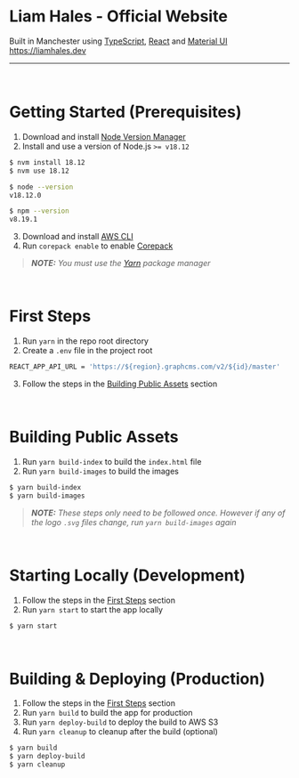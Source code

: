 # Liam Hales - Official Website

Built in Manchester using [TypeScript], [React] and [Material UI]
https://liamhales.dev

---

<br/>

# Getting Started (Prerequisites)

1. Download and install [Node Version Manager]
2. Install and use a version of Node.js `>= v18.12`

```sh
$ nvm install 18.12
$ nvm use 18.12

$ node --version
v18.12.0

$ npm --version
v8.19.1
```

3. Download and install [AWS CLI]
4. Run `corepack enable` to enable [Corepack]

> _**NOTE:** You must use the [Yarn] package manager_

<br/>

# First Steps

1. Run `yarn` in the repo root directory
2. Create a `.env` file in the project root

```sh
REACT_APP_API_URL = 'https://${region}.graphcms.com/v2/${id}/master'
```

3. Follow the steps in the [Building Public Assets](#building-public-assets) section

<br/>

# Building Public Assets

1. Run `yarn build-index` to build the `index.html` file
2. Run `yarn build-images` to build the images

```sh
$ yarn build-index
$ yarn build-images
```

> _**NOTE:** These steps only need to be followed once. However if any of the logo `.svg` files change, run `yarn build-images` again_

<br/>

# Starting Locally (Development)

1. Follow the steps in the [First Steps](#first-steps) section
2. Run `yarn start` to start the app locally

```sh
$ yarn start
```

<br/>

# Building & Deploying (Production)

1. Follow the steps in the [First Steps](#first-steps) section
2. Run `yarn build` to build the app for production
3. Run `yarn deploy-build` to deploy the build to AWS S3
4. Run `yarn cleanup` to cleanup after the build (optional)

```sh
$ yarn build
$ yarn deploy-build
$ yarn cleanup
```

[React]: https://reactjs.org
[Node Version Manager]: https://github.com/nvm-sh/nvm
[Yarn]: https://yarnpkg.com
[Corepack]: https://nodejs.org/api/corepack.html
[TypeScript]: https://typescriptlang.org
[Material UI]: https://mui.com
[AWS CLI]: https://aws.amazon.com/cli
